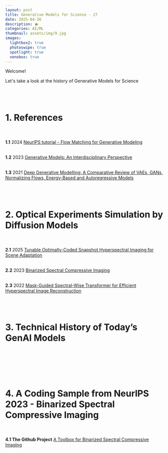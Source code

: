 ```yaml
---
layout: post
title: Generative Models for Science - 27
date: 2025-04-26
description: 🫐
categories: AI/ML
thumbnail: assets/img/9.jpg
images:
  lightbox2: true
  photoswipe: true
  spotlight: true
  venobox: true
---
```



Welcome!

Let's take a look at the history of Generative Models for Science<br><br><br><br>



# 1. References<br><br>

**1.1** 2024 [NeurlPS tutorial - Flow Matching for Generative Modeling](https://neurips.cc/virtual/2024/tutorial/99531) <br><br>

**1.2**  2023 [Generative Models: An Interdisciplinary Perspective](https://www.annualreviews.org/content/journals/10.1146/annurev-statistics-033121-110134)<br><br>

**1.3**  2021 [Deep Generative Modelling: A Comparative Review of VAEs, GANs, Normalizing Flows, Energy-Based and Autoregressive Models](https://ieeexplore.ieee.org/abstract/document/9555209)<br><br><br><br>



# 2. Optical Experiments Simulation by Diffusion Models<br><br>

**2.1** 2025 [Tunable Optimally-Coded Snapshot Hyperspectral Imaging for Scene Adaptation](https://onlinelibrary.wiley.com/doi/full/10.1002/lpor.202401921?casa_token=b1RPYQ5X85cAAAAA%3ArCeurTg2UnYi-G88T2esLaRmKlHEJdMUywn0UROqVcD1xfZ5jpQTUYlLrIVm97A2wojMePyxuO2fcLc)<br><br>

**2.2** 2023 [Binarized Spectral Compressive Imaging](https://proceedings.neurips.cc/paper_files/paper/2023/hash/788e086c07b8d6fa6b279df56e512312-Abstract-Conference.html)<br><br>

**2.3** 2022 [Mask-Guided Spectral-Wise Transformer for Efficient Hyperspectral Image Reconstruction](https://openaccess.thecvf.com/content/CVPR2022/html/Cai_Mask-Guided_Spectral-Wise_Transformer_for_Efficient_Hyperspectral_Image_Reconstruction_CVPR_2022_paper.html)<br><br><br><br>




# 3. Technical History of Today’s GenAI Models<br><br><br><br>




# 4. A Coding Sample from NeurlPS 2023 - Binarized Spectral Compressive Imaging<br><br>

**4.1 The Github Project** [A Toolbox for Binarized Spectral Compressive Imaging](https://github.com/caiyuanhao1998/BiSCI)<br><br><br><br>









